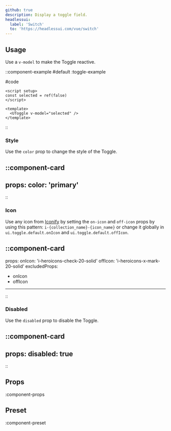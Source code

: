 ```yaml
---
github: true
description: Display a toggle field.
headlessui:
  label: 'Switch'
  to: 'https://headlessui.com/vue/switch'
---
```


## Usage

Use a `v-model` to make the Toggle reactive.

::component-example
#default
:toggle-example

#code
```vue
<script setup>
const selected = ref(false)
</script>

<template>
  <UToggle v-model="selected" />
</template>
```
::

### Style

Use the `color` prop to change the style of the Toggle.

::component-card
---
props:
  color: 'primary'
---
::

### Icon

Use any icon from [Iconify](https://icones.js.org) by setting the `on-icon` and `off-icon` props by using this pattern: `i-{collection_name}-{icon_name}` or change it globally in `ui.toggle.default.onIcon` and `ui.toggle.default.offIcon`.

::component-card
---
props:
  onIcon: 'i-heroicons-check-20-solid'
  offIcon: 'i-heroicons-x-mark-20-solid'
excludedProps:
  - onIcon
  - offIcon
---
::

### Disabled

Use the `disabled` prop to disable the Toggle.

::component-card
---
props:
  disabled: true
---
::


## Props

:component-props

## Preset

:component-preset
